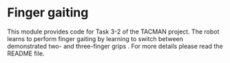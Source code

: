 # Finger gaiting
This module provides code for Task 3-2 of the TACMAN project. The robot learns to perform finger gaiting by learning to switch between demonstrated two- and three-finger grips . For more details please read the README file.
